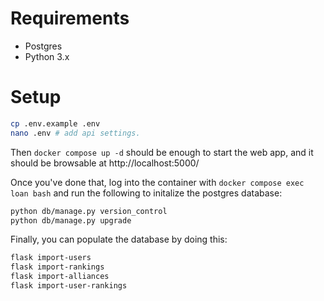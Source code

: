 # Requirements

- Postgres
- Python 3.x

# Setup

```bash
cp .env.example .env
nano .env # add api settings.
```

Then `docker compose up -d` should be enough to start the web app, and it should be browsable at http://localhost:5000/

Once you've done that, log into the container with `docker compose exec loan bash` and
run the following to initalize the postgres database:

```bash
python db/manage.py version_control
python db/manage.py upgrade
```

Finally, you can populate the database by doing this:

```bash
flask import-users
flask import-rankings
flask import-alliances
flask import-user-rankings
```
